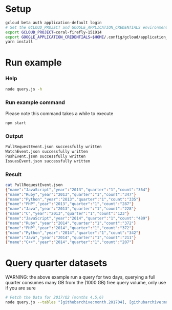 # Setup

```bash
gcloud beta auth application-default login
# Set the GCLOUD_PROJECT and GOOGLE_APPLICATION_CREDENTIALS environment variables.
export GCLOUD_PROJECT=coral-firefly-151914
export GOOGLE_APPLICATION_CREDENTIALS=$HOME/.config/gcloud/application_default_credentials.json
yarn install
```

# Run example

### Help
```bash
node query.js -h
```

### Run example command
Please note this command takes a while to execute
```bash
npm start
```

### Output
```bash
PullRequestEvent.json successfully written
WatchEvent.json successfully written
PushEvent.json successfully written
IssuesEvent.json successfully written
```

### Result
```bash
cat PullRequestEvent.json
{"name":"JavaScript","year":"2013","quarter":"1","count":"364"}
{"name":"Ruby","year":"2013","quarter":"1","count":"347"}
{"name":"Python","year":"2013","quarter":"1","count":"335"}
{"name":"PHP","year":"2013","quarter":"1","count":"287"}
{"name":"Java","year":"2013","quarter":"1","count":"228"}
{"name":"C","year":"2013","quarter":"1","count":"123"}
{"name":"JavaScript","year":"2014","quarter":"1","count":"489"}
{"name":"Ruby","year":"2014","quarter":"1","count":"372"}
{"name":"PHP","year":"2014","quarter":"1","count":"372"}
{"name":"Python","year":"2014","quarter":"1","count":"342"}
{"name":"Java","year":"2014","quarter":"1","count":"211"}
{"name":"C++","year":"2014","quarter":"1","count":"207"}
```

# Query quarter datasets

WARNING: the above example run a query for two days, querying a full quarter consumes many GB from the (1000 GB) free query volume, only use if you are sure

```bash
# Fetch the Data for 2017/Q2 (months 4,5,6)
node query.js --tables "[githubarchive:month.201704], [githubarchive:month.201705], [githubarchive:month.201706]"
```
